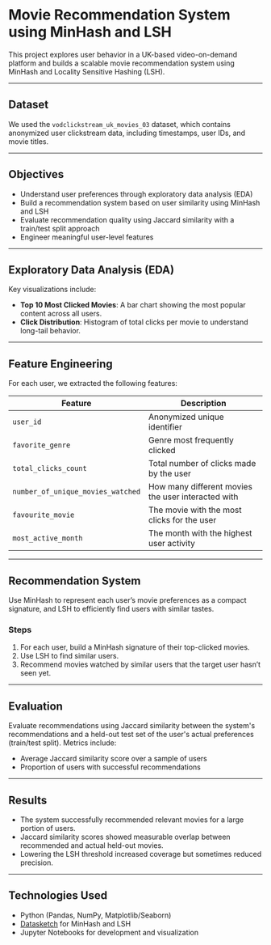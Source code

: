 # Movie Recommendation System using MinHash and LSH

This project explores user behavior in a UK-based video-on-demand platform and builds a scalable movie recommendation system using MinHash and Locality Sensitive Hashing (LSH).

---

## Dataset

We used the `vodclickstream_uk_movies_03` dataset, which contains anonymized user clickstream data, including timestamps, user IDs, and movie titles.

---

## Objectives

- Understand user preferences through exploratory data analysis (EDA)
- Build a recommendation system based on user similarity using MinHash and LSH
- Evaluate recommendation quality using Jaccard similarity with a train/test split approach
- Engineer meaningful user-level features

---

## Exploratory Data Analysis (EDA)

Key visualizations include:

- **Top 10 Most Clicked Movies**: A bar chart showing the most popular content across all users.
- **Click Distribution**: Histogram of total clicks per movie to understand long-tail behavior.

---

## Feature Engineering

For each user, we extracted the following features:

| Feature                             | Description                                        |
|-------------------------------------|----------------------------------------------------|
| `user_id`                           | Anonymized unique identifier                      |
| `favorite_genre`                    | Genre most frequently clicked                     |
| `total_clicks_count`                | Total number of clicks made by the user           |
| `number_of_unique_movies_watched`  | How many different movies the user interacted with|
| `favourite_movie`                   | The movie with the most clicks for the user       |
| `most_active_month`                | The month with the highest user activity          |

---

## Recommendation System

Use MinHash to represent each user’s movie preferences as a compact signature, and LSH to efficiently find users with similar tastes.

### Steps

1. For each user, build a MinHash signature of their top-clicked movies.
2. Use LSH to find similar users.
3. Recommend movies watched by similar users that the target user hasn’t seen yet.

---

## Evaluation

Evaluate recommendations using Jaccard similarity between the system's recommendations and a held-out test set of the user's actual preferences (train/test split). Metrics include:

- Average Jaccard similarity score over a sample of users
- Proportion of users with successful recommendations

---

## Results

- The system successfully recommended relevant movies for a large portion of users.
- Jaccard similarity scores showed measurable overlap between recommended and actual held-out movies.
- Lowering the LSH threshold increased coverage but sometimes reduced precision.

---

## Technologies Used

- Python (Pandas, NumPy, Matplotlib/Seaborn)
- [Datasketch](https://ekzhu.github.io/datasketch/) for MinHash and LSH
- Jupyter Notebooks for development and visualization
